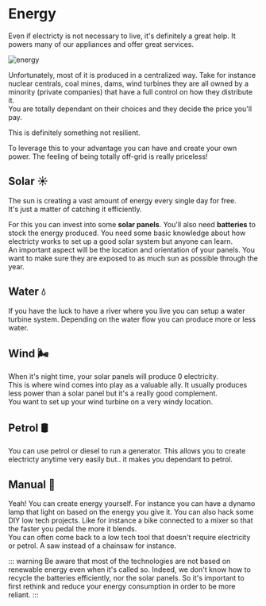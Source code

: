 # Energy

Even if electricty is not necessary to live, it's definitely a great help.
It powers many of our appliances and offer great services.

![energy](~@assets/energy3.jpeg)

Unfortunately, most of it is produced in a centralized way. Take for instance nuclear centrals, coal mines, dams, wind turbines they are all owned by a minority (private companies) that have a full control on how they distribute it.  
You are totally dependant on their choices and they decide the price you'll pay.

This is definitely something not resilient.

To leverage this to your advantage you can have and create your own power.
The feeling of being totally off-grid is really priceless!

## Solar ☀️

The sun is creating a vast amount of energy every single day for free.  
It's just a matter of catching it efficiently.

For this you can invest into some **solar panels**. You'll also need **batteries** to stock the energy produced.
You need some basic knowledge about how electricty works to set up a good solar system but anyone can learn.  
An important aspect will be the location and orientation of your panels. You want to make sure they are exposed to as much sun as possible through the year.

## Water 💧

If you have the luck to have a river where you live you can setup a water turbine system. Depending on the water flow you can produce more or less water.

## Wind 🌬

When it's night time, your solar panels will produce 0 electricity.  
This is where wind comes into play as a valuable ally.
It usually produces less power than a solar panel but it's a really good complement.  
You want to set up your wind turbine on a very windy location.

## Petrol 🛢

You can use petrol or diesel to run a generator. This allows you to create electricty anytime very easily but.. it makes you dependant to petrol.

## Manual 🙌

Yeah! You can create energy yourself.
For instance you can have a dynamo lamp that light on based on the energy you give it.
You can also hack some DIY low tech projects. Like for instance a bike connected to a mixer so that the faster you pedal the more it blends.  
You can often come back to a low tech tool that doesn't require electricity or petrol. A saw instead of a chainsaw for instance.

::: warning
Be aware that most of the technologies are not based on renewable energy even when it's called so.
Indeed, we don't know how to recycle the batteries efficiently, nor the solar panels.
So it's important to first rethink and reduce your energy consumption in order to be more reliant.
:::

